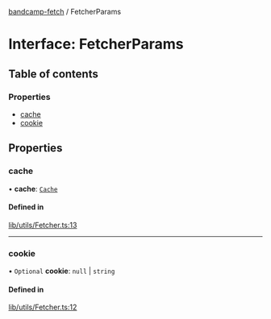 [bandcamp-fetch](../README.md) / FetcherParams

# Interface: FetcherParams

## Table of contents

### Properties

- [cache](FetcherParams.md#cache)
- [cookie](FetcherParams.md#cookie)

## Properties

### cache

• **cache**: [`Cache`](../classes/Cache.md)

#### Defined in

[lib/utils/Fetcher.ts:13](https://github.com/patrickkfkan/bandcamp-fetch/blob/7bb1899/src/lib/utils/Fetcher.ts#L13)

___

### cookie

• `Optional` **cookie**: ``null`` \| `string`

#### Defined in

[lib/utils/Fetcher.ts:12](https://github.com/patrickkfkan/bandcamp-fetch/blob/7bb1899/src/lib/utils/Fetcher.ts#L12)
